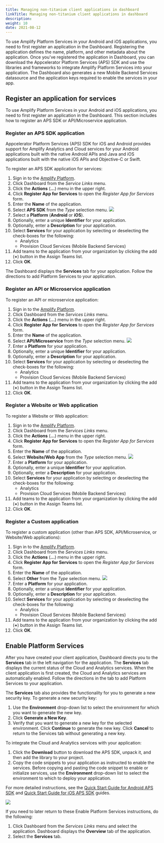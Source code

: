 ```yaml
---
title: Managing non-titanium client applications in dashboard
linkTitle: Managing non-titanium client applications in dashboard
description: 
weight: 10
date: 2021-08-12
---
```


To use Amplify Platform Services in your Android and iOS applications, you need to first register an application in the Dashboard. Registering the application defines the name, platform, and other metadata about the application. Once you've registered the application in Dashboard, you can download the Appcelerator Platform Services (APS) SDK and use the libraries and frameworks to integrate Amplify Platform Services into your application. The Dashboard also generates a new Mobile Backend Services datasource and the application keys required to enable the services in your app.

## Register an application for services
To use Amplify Platform Services in your Android and iOS applications, you need to first register an application in the Dashboard. This section includes how to register an APS SDK or API/Microservice application.

### Register an APS SDK application

Appcelerator Platform Services (APS) SDK for iOS and Android provides support for Amplify Analytics and Cloud services for your Android applications built with the native Android APIs and Java and iOS applications built with the native iOS APIs and Objective-C or Swift.

To register an APS SDK application for services:

1. Sign in to the [Amplify Platform](https://platform.axway.com/).
2. Click Dashboard from the _Service Links_ menu.
3. Click the **Actions** (**...**) menu in the upper right.
4. Click **Register App for Services** to open the _Register App for Services_ form.
5. Enter the **Name** of the application.
6. Select **APS SDK** from the _Type_ selection menu.
    ![](/Images/registerappforservice_latest_apssdk.png)
7. Select a **Platform** (**Android** or **iOS**).
8. Optionally, enter a unique **Identifier** for your application.
9. Optionally, enter a **Description** for your application.
10. Select **Services** for your application by selecting or deselecting the check-boxes for the following:
    * Analytics
    * Provision Cloud Services (Mobile Backend Services)
11. Add teams to the application from your organization by clicking the add (**+**) button in the Assign Teams list.
12. Click **OK**.

The Dashboard displays the **Services** tab for your application. Follow the directions to add Platform Services to your application.

### Register an API or Microservice application

To register an API or microservice application:

1. Sign in to the [Amplify Platform](https://platform.axway.com/).
2. Click Dashboard from the _Services Links_ menu.
3. Click the **Actions** (**...**) menu in the upper right.
4. Click **Register App for Services** to open the _Register App for Services_ form.
5. Enter the **Name** of the application.
6. Select **API/Microservice** from the _Type_ selection menu.
    ![](/Images/registerappforservice_latest_api.png)
7. Enter a **Platform** for your application.
8. Optionally, enter a unique **Identifier** for your application.
9. Optionally, enter a **Description** for your application.
10. Select **Services** for your application by selecting or deselecting the check-boxes for the following:
    * Analytics
    * Provision Cloud Services (Mobile Backend Services)
11. Add teams to the application from your organization by clicking the add (**+**) button in the Assign Teams list.
12. Click **OK**.

### Register a Website or Web application

To register a Website or Web application:

1. Sign in to the [Amplify Platform](https://platform.axway.com/).
2. Click Dashboard from the _Services Links_ menu.
3. Click the **Actions** (**...**) menu in the upper right.
4. Click **Register App for Services** to open the _Register App for Services_ form.
5. Enter the **Name** of the application.
6. Select **Website/Web App** from the _Type_ selection menu.
    ![](/Images/registerappforservice_latest_web.png)
7. Enter a **Platform** for your application.
8. Optionally, enter a unique **Identifier** for your application.
9. Optionally, enter a **Description** for your application.
10. Select **Services** for your application by selecting or deselecting the check-boxes for the following:
    * Analytics
    * Provision Cloud Services (Mobile Backend Services)
11. Add teams to the application from your organization by clicking the add (**+**) button in the Assign Teams list.
12. Click **OK**.

### Register a Custom application

To register a custom application (other than APS SDK, API/Microservice, or Website/Web applications):

1. Sign in to the [Amplify Platform](https://platform.axway.com/).
2. Click Dashboard from the _Services Links_ menu.
3. Click the **Actions** (**...**) menu in the upper right.
4. Click **Register App for Services** to open the _Register App for Services_ form.
5. Enter the **Name** of the application.
6. Select **Other** from the _Type_ selection menu.
    ![](/Images/registerappforservice_latest_other.png)
7. Enter a **Platform** for your application.
8. Optionally, enter a unique **Identifier** for your application.
9. Optionally, enter a **Description** for your application.
10. Select **Services** for your application by selecting or deselecting the check-boxes for the following:
    * Analytics
    * Provision Cloud Services (Mobile Backend Services)
11. Add teams to the application from your organization by clicking the add (**+**) button in the Assign Teams list.
12. Click **OK**.

## Enable Platform Services

After you have created your client application, Dashboard directs you to the **Services** tab in the left navigation for the application. The **Services** tab displays the current status of the Cloud and Analytics services. When the client application is first created, the Cloud and Analytics services are automatically enabled. Follow the directions in the tab to add Platform Services to your application.

The **Services** tab also provides the functionality for you to generate a new security key. To generate a new security key:

1. Use the **Environment** drop-down list to select the environment for which you want to generate the new key.
2. Click **Generate a New Key**.
3. Verify that you want to generate a new key for the selected environment. Click **Continue** to generate the new key. Click **Cancel** to return to the Services tab without generating a new key.

To integrate the Cloud and Analytics services with your application:

1. Click the **Download** button to download the APS SDK, unpack it, and then add the library to your project.
2. Copy the code snippets to your application as instructed to enable the services. Before copying and pasting the code snippet to enable or initialize services, use the **Environment** drop-down list to select the environment to which to deploy your application.

For more detailed instructions, see the [Quick Start Guide for Android APS SDK](https://docs.axway.com/bundle/Amplify_Appcelerator_Services_allOS_en/page/quick_start_guide_for_android_aps_sdk.html) and [Quick Start Guide for iOS APS SDK](https://docs.axway.com/bundle/Amplify_Appcelerator_Services_allOS_en/page/quick_start_guide_for_ios_aps_sdk.html) guides.

![](/Images/platformservicesinstructions_new.png)

If you need to later return to these Enable Platform Services instructions, do the following:

1. Click Dashboard from the _Services Links_ menu and select the application. Dashboard displays the **Overview** tab of the application.
2. Select the **Services** tab.
